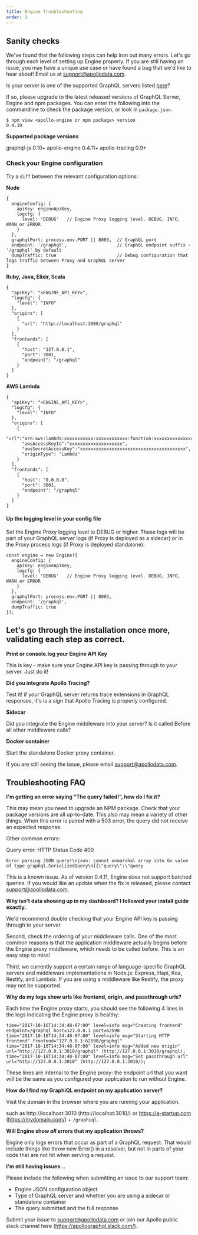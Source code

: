 ```yaml
---
title: Engine Troubleshooting
order: 3
---
```


<h2 id="sanity-checks" title="Sanity checks">Sanity checks</h2>

We've found that the following steps can help iron out many errors. Let's go through each level of setting up Engine properly. If you are still having an issue, you may have a unique use case or have found a bug that we'd like to hear about! Email us at [support@apollodata.com](mailto:support@apollodata.com).

Is your server is one of the supported GraphQL servers listed [here](http://engine-docs.apollographql.com/docs/engine/index.html#apollo-tracing)?

If so, please upgrade to the latest released versions of GraphQL Server, Engine and npm packages.
You can enter the following into the commandline to check the package version, or look in  `package.json`. 
```
$ npm view <apollo-engine or npm package> version
0.4.10
```
**Supported package versions**

graphql-js 0.10+
apollo-engine 0.4.11+
apollo-tracing 0.9+

<h3 id="check-config" title="Check configuration">Check your Engine configuration</h3>

Try a `diff` between the relevant configuration options:

**Node**
```
{
  engineConfig: {
    apiKey: engineApiKey,
    logcfg: {
      level: 'DEBUG'   // Engine Proxy logging level. DEBUG, INFO, WARN or ERROR
    }
  },
  graphqlPort: process.env.PORT || 8003,  // GraphQL port
  endpoint: '/graphql',                   // GraphQL endpoint suffix - '/graphql' by default
  dumpTraffic: true                       // Debug configuration that logs traffic between Proxy and GraphQL server
}
```
**Ruby, Java, Elixir, Scala**
```
{
  "apiKey": "<ENGINE_API_KEY>",
  "logcfg": {
    "level": "INFO"
  },
  "origins": [
    {
      "url": "http://localhost:3000/graphql"
    }
  ],
  "frontends": [
    {
      "host": "127.0.0.1",
      "port": 3001,
      "endpoint": "/graphql"
    }
  ]
}
```
**AWS Lambda**
```
{
  "apiKey": "<ENGINE_API_KEY>",
  "logcfg": {
    "level": "INFO"
  },
  "origins": [
    {
      "url":"arn:aws:lambda:xxxxxxxxxxx:xxxxxxxxxxxx:function:xxxxxxxxxxxxxxxxxxx",
      "awsAccessKeyId":"xxxxxxxxxxxxxxxxxxxx",
      "awsSecretAccessKey":"xxxxxxxxxxxxxxxxxxxxxxxxxxxxxxxxxxxxxxxx",
      "originType": "Lambda"
    }
  ],
  "frontends": [
    {
      "host": "0.0.0.0",
      "port": 3001,
      "endpoint": "/graphql"
    }
  ]
}
```

<h4 id="up-logging-level" title="Up Logging Level">Up the logging level in your config file</h2>

Set the Engine Proxy logging level to DEBUG or higher. These logs will be part of your GraphQL server logs (if Proxy is deployed as a sidecar) or in the Proxy process logs (if Proxy is deployed standalone).
```
const engine = new Engine({
  engineConfig: {
    apiKey: engineApiKey,
    logcfg: {
      level: 'DEBUG'   // Engine Proxy logging level. DEBUG, INFO, WARN or ERROR
    }
  },
  graphqlPort: process.env.PORT || 8003,  
  endpoint: '/graphql',                  
  dumpTraffic: true                       
});
```
<h2 id="validate-each-step" title="Validate Each Step">Let's go through the installation once more, validating each step as correct.</h2>

**Print or console.log your Engine API Key**

This is key - make sure your Engine API key is passing through to your server. Just do it! 

**Did you integrate Apollo Tracing?**

Test it! if your GraphQL server returns trace extensions in GraphQL responses, it's is a sign that Apollo Tracing is properly configured.

**Sidecar** 

Did you integrate the Engine middleware into your server? Is it called Before all other middleware calls?

**Docker container** 

Start the standalone Docker proxy container.

If you are still seeing the issue, please email [support@apollodata.com](mailto:support@apollodata.com). 

<h2 id="troubleshooting-faq" title="Troubleshooting FAQ">Troubleshooting FAQ</h2>

**I'm getting an error saying “The query failed!”, how do I fix it?**

This may mean you need to upgrade an NPM package. Check that your package versions are all up-to-date. This also may mean a variety of other things. When this error is paired with a 503 error, the query did not receive an expected response.

Other common errors:

Query error: HTTP Status Code 400
```
Error parsing JSON query!\njson: cannot unmarshal array into Go value of type graphql.SerializedQuery\n[{\"query\":\"query 	
```
This is a known issue. As of version 0.4.11, Engine does not support batched queries. If you would like an update when the fix is released, please contact [support@apollodata.com](mailto:support@apollodata.com). 

**Why isn't data showing up in my dashboard? I followed your install guide exactly.**

We'd recommend double checking that your Engine API key is passing through to your server. 

Second, check the ordering of your middleware calls. One of the most common reasons is that the application middleware actually begins before the Engine proxy middleware, which needs to be called before. This is an easy step to miss!

Third, we currently support a certain range of language-specific GraphQL servers and middleware implementations in Node.js: Express, Hapi, Koa, Restify, and Lambda. If you are using a middleware like Restify, the proxy may not be supported. 

**Why do my logs show urls like frontend, origin, and passthrough urls?**

Each time the Engine proxy starts, you should see the following 4 lines in the logs indicating the Engine proxy is healthy: 

``` 
time="2017-10-16T14:34:48-07:00" level=info msg="Creating frontend" endpoint=/graphql host=127.0.0.1 port=62590 
time="2017-10-16T14:34:48-07:00" level=info msg="Starting HTTP frontend" frontend="127.0.0.1:62590/graphql" 
time="2017-10-16T14:34:48-07:00" level=info msg="Added new origin" url="http://127.0.0.1:3010/graphql" (http://127.0.0.1:3010/graphql); 
time="2017-10-16T14:34:48-07:00" level=info msg="Set passthrough url" url="http://127.0.0.1:3010” (http://127.0.0.1:3010/); 
``` 

These lines are internal to the Engine proxy: the endpoint url that you want will be the same as you configured your application to run without Engine. 

**How do I find my GraphiQL endpoint on my application server?**

Visit the domain in the browser where you are running your application. 

such as http://localhost:3010 (http://localhot:3010/) or https://a-startup.com (https://mydomain.com/) + `/graphiql`. 

**Will Engine show *all* errors that my application throws?**

Engine only logs errors that occur as part of a GraphQL request. That would include things like throw new Error() in a resolver, but not in parts of your code that are not hit when serving a request.

**I'm still having issues...**

Please include the following when submitting an issue to our support team:

* Engine JSON configuration object
* Type of GraphQL server and whether you are using a sidecar or standalone container
* The query submitted and the full response

Submit your issue to [support@apollodata.com](mailto:support@apollodata.com) or join our Apollo public slack channel here (https://apollographql.slack.com/).

